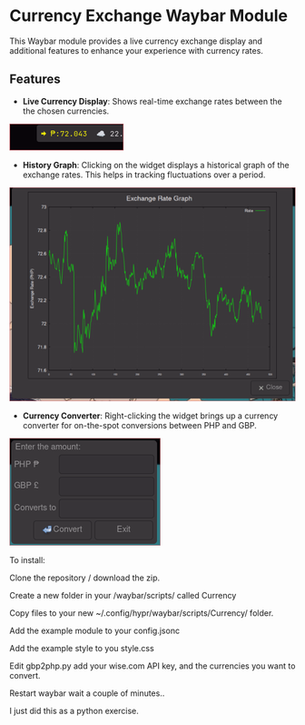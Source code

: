 
# Currency Exchange Waybar Module

This Waybar module provides a live currency exchange display and additional features to enhance your experience with currency rates.

## Features

- **Live Currency Display**: Shows real-time exchange rates between the the chosen currencies.
 
![Live Currency](currency_live.png)

- **History Graph**: Clicking on the widget displays a historical graph of the exchange rates. This helps in tracking fluctuations over a period.
  
![Currency History](currency_history.png)

- **Currency Converter**: Right-clicking the widget brings up a currency converter for on-the-spot conversions between PHP and GBP.

![Currency Convertor](currency_convert.png)


To install:

Clone the repository / download the zip.

Create a new folder in your /waybar/scripts/ called Currency

Copy files to your new ~/.config/hypr/waybar/scripts/Currency/ folder.

Add the example module to your  config.jsonc

Add the example style to you style.css


Edit gbp2php.py add your wise.com API key, and the currencies you want to convert. 

Restart waybar wait a couple of minutes..

I just did this as a python exercise. 
